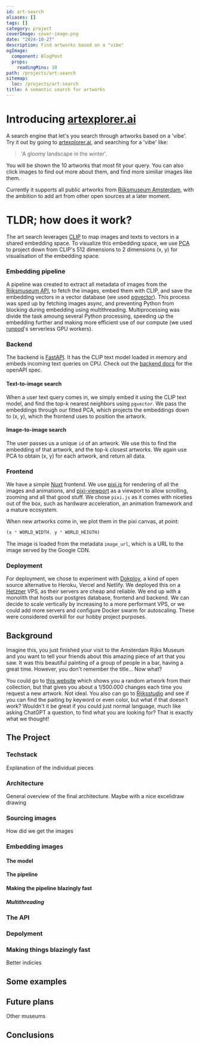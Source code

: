 ```yaml
---
id: art-search
aliases: []
tags: []
category: project
coverImage: cover-image.png
date: "2024-10-27"
description: Find artworks based on a "vibe"
ogImage:
  component: BlogPost
  props:
    readingMins: 10
path: /projects/art-search
sitemap:
  loc: /projects/art-search
title: A semantic search for artworks
---
```


# Introducing [artexplorer.ai](https://artexplorer.ai)

A search engine that let's you search through artworks based on a 'vibe'.
Try it out by going to [artexplorer.ai](https://artexplorer.ai), and searching for a 'vibe' like: 

> 'A gloomy landscape in the winter'.

You will be shown the 10 artworks that most fit your query.
You can also click images to find out more about them, and find more similiar images like them.

Currently it supports all public artworks from [Rijksmuseum Amsterdam](https://www.rijksmuseum.nl/en), with the ambition to add art from other open sources at a later moment.

# TLDR; how does it work?

The art search leverages [CLIP](https://huggingface.co/docs/transformers/model_doc/clip) to map images and texts to vectors in a shared embedding space. 
To visualize this embedding space, we use [PCA](https://en.wikipedia.org/wiki/Principal_component_analysis) to project down from CLIP's 512 dimensions to 2 dimensions (x, y) for visualisation of the embedding space.

### Embedding pipeline
A pipeline was created to extract all metadata of images from the [Rijksmuseum API](https://data.rijksmuseum.nl/docs/api/), to fetch the images, embed them with CLIP, and save the embedding vectors in a vector database (we used [pgvector](https://github.com/pgvector/pgvector)).
This process was sped up by fetching images async, and preventing Python from blocking during embedding using multithreading. Multiprocessing was divide the task amoung several Python processing, speeding up the embedding further and making more efficient use of our compute (we used [runpod](https://www.runpod.io/)'s serverless GPU workers). 

### Backend

The backend is [FastAPI](https://fastapi.tiangolo.com/). It has the CLIP text model loaded in memory and embeds incoming text queries on CPU.
Check out the [backend docs](https://backend.artexplorer.ai/docs) for the openAPI spec.
#### Text-to-image search
When a user text query comes in, we simply embed it using the CLIP text model, and find the top-k nearest neighbors using `pgvector`.
We pass the embeddings through our fitted PCA, which projects the embeddings down to (x, y), which the frontend uses to position the artwork.

#### Image-to-image search

The user passes us a unique `id` of an artwork. We use this to find the embedding of that artwork, and the top-k closest artworks. We again use PCA to obtain (x, y) for each artwork, and return all data.



### Frontend
We have a simple [Nuxt](https://nuxt.com/) frontend. We use [pixi.js](https://pixijs.com/) for rendering of all the images and animations, and [pixi-viewport](https://github.com/pixi-viewport/pixi-viewport)
as a viewport to allow scrolling, zooming and all that good stuff.
We chose `pixi.js` as it comes with niceties out of the box, such as hardware acceleration, an animation framework and a mature ecosystem.

When new artworks come in, we plot them in the pixi canvas, at point:

```javascript
(x * WORLD_WIDTH, y * WORLD_HEIGTH)
```

The image is loaded from the metadata `image_url`, which is a URL to the image served by the Google CDN.


### Deployment

For deployment, we chose to experiment with [Dokploy](https://dokploy.com/), a kind of open source alternative to Heroku, Vercel and Netlify.
We deployed this on a [Hetzner](https://www.hetzner.com/) VPS, as their servers are cheap and reliable. 
We end up with a monolith that hosts our postgres database, frontend and backend.
We can decide to scale vertically by increasing to a more performant VPS, or we could add more servers and configure Docker swarm for autoscaling. 
These were considered overkill for our hobby project purposes.


## Background

Imagine this, you just finished your visit to the Amsterdam Rijks Museum and you want to tell your friends about this amazing piece of art that you saw. It was this beautiful painting of a group of people in a bar, having a great time. However, you don't remember the title... Now what?

You could go to [this website](https://randomrijks.com/) which shows you a random artwork from their collection, but that gives you about a 1/500.000 changes each time you request a new artwork. Not ideal. You also can go to [Rijksstudio](https://www.rijksmuseum.nl/nl/rijksstudio) and see if you can find the paiting by keyword or even color, but what if that doesn't work? Wouldn't it be great if you could just normal language, much like asking ChatGPT a question, to find what you are looking for? That is exactly what we thought!

## The Project



### Techstack

Explanation of the individual pieces

### Architecture

General overview of the final architecture. Maybe with a nice excelidraw drawing

### Sourcing images

How did we get the images

### Embedding images

#### The model

#### The pipeline

#### Making the pipeline blazingly fast

##### Multithreading

### The API

### Depolyment

### Making things blazingly fast

Better indicies

## Some examples

## Future plans

Other museums

## Conclusions

